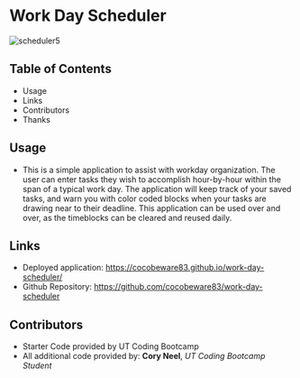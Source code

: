 # Work Day Scheduler

![scheduler5](https://user-images.githubusercontent.com/72768374/104130317-a023b980-5335-11eb-97bb-62ae7a9d7576.gif)

## Table of Contents
* Usage
* Links
* Contributors
* Thanks


## Usage
* This is a simple application to assist with workday organization.  The user can enter tasks they wish to accomplish hour-by-hour within the span of a typical work day.  The application will keep track of your saved tasks, and warn you with color coded blocks when your tasks are drawing near to their deadline. This application can be used over and over, as the timeblocks can be cleared and reused daily.

## Links
* Deployed application: https://cocobeware83.github.io/work-day-scheduler/
* Github Repository: https://github.com/cocobeware83/work-day-scheduler

## Contributors
* Starter Code provided by UT Coding Bootcamp
* All additional code provided by: **Cory Neel**, *UT Coding Bootcamp Student*
